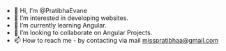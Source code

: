- 👋 Hi, I’m @PratibhaEvane
- 👀 I’m interested in developing websites.
- 🌱 I’m currently learning Angular.
- 💞️ I’m looking to collaborate on Angular Projects.
- 📫 How to reach me - by contacting via mail misspratibhaa@gmail.com

<!---
PratibhaEvane/PratibhaEvane is a ✨ special ✨ repository because its `README.md` (this file) appears on your GitHub profile.
You can click the Preview link to take a look at your changes.
--->
